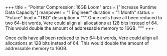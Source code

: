 +++
title = "Pointer Compression: 16GB Loom"
arcs = ["Increase Runtime Data Capacity"]
manpower = "1 Engineer"
duration = "1 Month"
status = "Future"
lead = "TBD"
description = """
Once cells have all been reduced to two 64-bit words, Vere could align all allocations at 128 bits instead of 64.  This would double the amount of addressable memory to 16GB.
"""
+++

Once cells have all been reduced to two 64-bit words, Vere could align all allocations at 128 bits instead of 64.  This would double the amount of addressable memory to 16GB.
